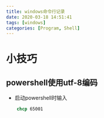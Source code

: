 ```yaml
---
title: windows命令行记录
date: 2020-03-18 14:51:41
tags: [windows]
categories: [Program, Shell]
---
```


# 小技巧

## powershell使用utf-8编码

- 启动powershell时输入

```bat
    chcp 65001
```